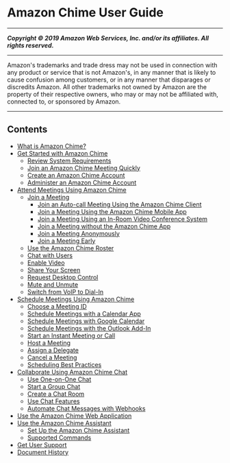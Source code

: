 # Amazon Chime User Guide

-----
*****Copyright &copy; 2019 Amazon Web Services, Inc. and/or its affiliates. All rights reserved.*****

-----
Amazon's trademarks and trade dress may not be used in 
     connection with any product or service that is not Amazon's, 
     in any manner that is likely to cause confusion among customers, 
     or in any manner that disparages or discredits Amazon. All other 
     trademarks not owned by Amazon are the property of their respective
     owners, who may or may not be affiliated with, connected to, or 
     sponsored by Amazon.

-----
## Contents
+ [What is Amazon Chime?](what-is-chime.md)
+ [Get Started with Amazon Chime](chime-getting-started.md)
   + [Review System Requirements](chime-requirements.md)
   + [Join an Amazon Chime Meeting Quickly](chime-join.md)
   + [Create an Amazon Chime Account](chime-create-account.md)
   + [Administer an Amazon Chime Account](chime-create.md)
+ [Attend Meetings Using Amazon Chime](chime-attend-meetings.md)
   + [Join a Meeting](join-meetings.md)
      + [Join an Auto-call Meeting Using the Amazon Chime Client](chime-join-meeting-client.md)
      + [Join a Meeting Using the Amazon Chime Mobile App](chime-join-meeting-mobile-app.md)
      + [Join a Meeting Using an In-Room Video Conference System](chime-join-meeting-conference-room.md)
      + [Join a Meeting without the Amazon Chime App](chime-join-meeting.md)
      + [Join a Meeting Anonymously](join-anonymous.md)
      + [Join a Meeting Early](join-meeting-early.md)
   + [Use the Amazon Chime Roster](chime-roster.md)
   + [Chat with Users](chime-chat.md)
   + [Enable Video](use-video.md)
   + [Share Your Screen](screen-share.md)
   + [Request Desktop Control](remote-control.md)
   + [Mute and Unmute](chime-mute.md)
   + [Switch from VoIP to Dial-In](dial-switch.md)
+ [Schedule Meetings Using Amazon Chime](chime-schedule-meetings.md)
   + [Choose a Meeting ID](personal-ID.md)
   + [Schedule Meetings with a Calendar App](chime-scheduling-calendar-app.md)
   + [Schedule Meetings with Google Calendar](chime-scheduling-google.md)
   + [Schedule Meetings with the Outlook Add-In](chime-scheduling-outlook.md)
   + [Start an Instant Meeting or Call](start-call.md)
   + [Host a Meeting](chime-organizer-call-controls.md)
   + [Assign a Delegate](delegates.md)
   + [Cancel a Meeting](cancel-meeting.md)
   + [Scheduling Best Practices](chime-scheduling-best-practices.md)
+ [Collaborate Using Amazon Chime Chat](chime-using-chat.md)
   + [Use One-on-One Chat](direct-chat.md)
   + [Start a Group Chat](group-chat.md)
   + [Create a Chat Room](chime-chat-room.md)
   + [Use Chat Features](chat-features.md)
   + [Automate Chat Messages with Webhooks](webhooks.md)
+ [Use the Amazon Chime Web Application](chime-web-app.md)
+ [Use the Amazon Chime Assistant](chime-using-assistant.md)
   + [Set Up the Amazon Chime Assistant](setup-assistant.md)
   + [Supported Commands](assistant-commands.md)
+ [Get User Support](chime-getting-support.md)
+ [Document History](doc-history.md)